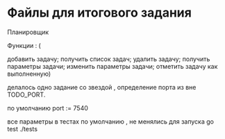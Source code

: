 # Файлы для итогового задания

Планировщик 

Функции : (

добавить задачу;
получить список задач;
удалить задачу;
получить параметры задачи;
изменить параметры задачи;
отметить задачу как выполненную)

делалось одно задание со звездой , определение порта из вне TODO_PORT.

по умолчанию port := 7540

все параметры в тестах по умолчанию , не менялись
для запуска go test ./tests